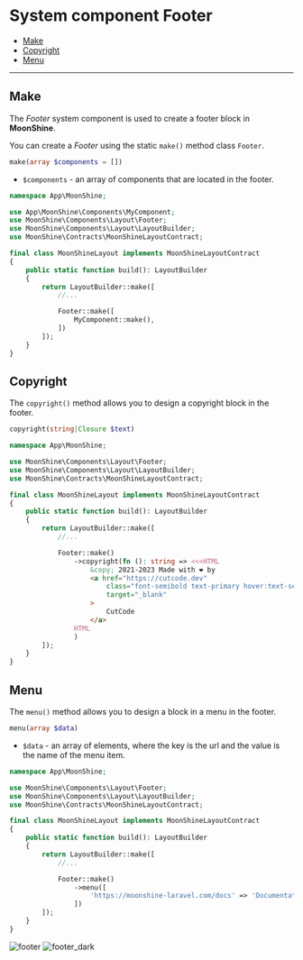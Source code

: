 # System component Footer

- [Make](#make)
- [Copyright](#copyright)
- [Menu](#menu)

---

<a name="make"></a>
## Make

The *Footer* system component is used to create a footer block in **MoonShine**.

You can create a *Footer* using the static `make()` method class `Footer`.

```php
make(array $components = [])
```

- `$components` - an array of components that are located in the footer.

```php
namespace App\MoonShine;

use App\MoonShine\Components\MyComponent;
use MoonShine\Components\Layout\Footer;
use MoonShine\Components\Layout\LayoutBuilder;
use MoonShine\Contracts\MoonShineLayoutContract;

final class MoonShineLayout implements MoonShineLayoutContract
{
    public static function build(): LayoutBuilder
    {
        return LayoutBuilder::make([
            //...

            Footer::make([
                MyComponent::make(),
            ])
        ]);
    }
}
```

<a name="copyright"></a>
## Copyright

The `copyright()` method allows you to design a copyright block in the footer.

```php
copyright(string|Closure $text)
```

```php
namespace App\MoonShine;

use MoonShine\Components\Layout\Footer;
use MoonShine\Components\Layout\LayoutBuilder;
use MoonShine\Contracts\MoonShineLayoutContract;

final class MoonShineLayout implements MoonShineLayoutContract
{
    public static function build(): LayoutBuilder
    {
        return LayoutBuilder::make([
            //...

            Footer::make()
                ->copyright(fn (): string => <<<HTML
                    &copy; 2021-2023 Made with ❤️ by
                    <a href="https://cutcode.dev"
                        class="font-semibold text-primary hover:text-secondary"
                        target="_blank"
                    >
                        CutCode
                    </a>
                HTML
                )
        ]);
    }
}
```

<a name="menu"></a>
## Menu

The `menu()` method allows you to design a block in a menu in the footer.

```php
menu(array $data)
```

- `$data` - an array of elements, where the key is the url and the value is the name of the menu item.

```php
namespace App\MoonShine;

use MoonShine\Components\Layout\Footer;
use MoonShine\Components\Layout\LayoutBuilder;
use MoonShine\Contracts\MoonShineLayoutContract;

final class MoonShineLayout implements MoonShineLayoutContract
{
    public static function build(): LayoutBuilder
    {
        return LayoutBuilder::make([
            //...

            Footer::make()
                ->menu([
                    'https://moonshine-laravel.com/docs' => 'Documentation',
                ])
        ]);
    }
}
```

![footer](https://raw.githubusercontent.com/moonshine-software/doc/2.x/resources/screenshots/footer.png)
![footer_dark](https://raw.githubusercontent.com/moonshine-software/doc/2.x/resources/screenshots/footer_dark.png)

